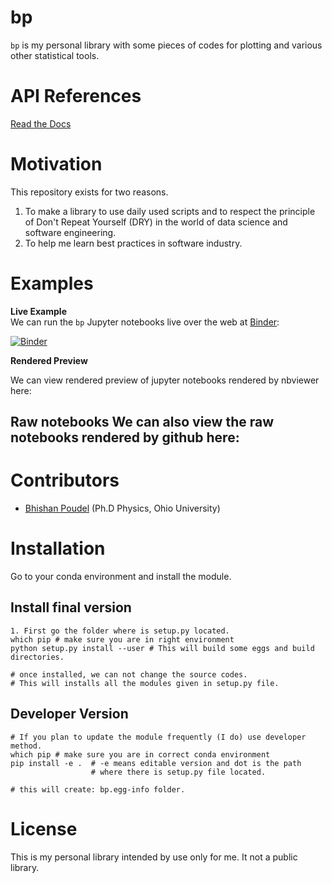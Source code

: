 # bp

`bp` is my personal library with some pieces of codes for plotting
 and various other statistical tools.

# API References
[Read the Docs](http://bhishan.readthedocs.io/)

# Motivation
This repository exists for two reasons.

1. To make a library to use daily used scripts and to respect the principle of
   Don't Repeat Yourself (DRY) in the world of data science and software engineering.
2. To help me learn best practices in software industry.

# Examples

**Live Example**  
We can run the `bp` Jupyter notebooks live over the web at [Binder](http://mybinder.org):

[![Binder](http://mybinder.org/badge.svg)](http://mybinder.org/repo/bhishanpdl/bhishan)

**Rendered Preview**  

We can view rendered preview of jupyter notebooks rendered by nbviewer here:

**Raw notebooks**
We can also view the raw notebooks rendered by github here:
- 
# Contributors

* [Bhishan Poudel](https://bhishanpdl.github.io/) (Ph.D Physics, Ohio University)

# Installation
Go to your conda environment and install the module.

## Install final version
```
1. First go the folder where is setup.py located.
which pip # make sure you are in right environment
python setup.py install --user # This will build some eggs and build directories.

# once installed, we can not change the source codes.
# This will installs all the modules given in setup.py file.
```

## Developer Version
```
# If you plan to update the module frequently (I do) use developer method.
which pip # make sure you are in correct conda environment
pip install -e .  # -e means editable version and dot is the path
                  # where there is setup.py file located.

# this will create: bp.egg-info folder.
```

# License
This is my personal library intended by use only for me.
It not a public library.